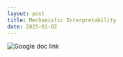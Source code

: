 ```yaml
---
layout: post
title: Mechanistic Interpretability
date: 2025-01-02
---
```



![Google doc link](https://docs.google.com/document/d/1J181l3jezRdJosBjeiTLcLUojnyS-vH8q74WTPo9xjU/edit?usp=sharing)